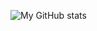 ![My GitHub stats](https://github-readme-stats.vercel.app/api?username=Kity2023&show_icons=true&theme=dark)